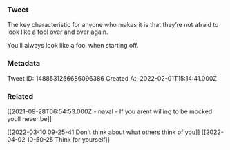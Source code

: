 ### Tweet
The key characteristic for anyone who makes it is that they’re not afraid to look like a fool over and over again.

You’ll always look like a fool when starting off.

### Metadata
Tweet ID: 1488531256686096386
Created At: 2022-02-01T15:14:41.000Z

### Related
[[2021-09-28T06:54:53.000Z - naval - If you arent willing to be mocked youll never be]]

[[2022-03-10 09-25-41 Don't think about what others think of you]]
[[2022-04-02 10-50-25 Think for yourself]]

